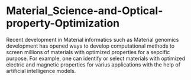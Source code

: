 # Material_Science-and-Optical-property-Optimization
Recent development in Material informatics such as Material genomics development has opened ways to develop computational methods
to screen millions of materials with optimized properties for a sepcific purpose. For example, one can identify or select materials
with optimized electric and magnetic properties for varius applications with the help of artificial intelligence models.
